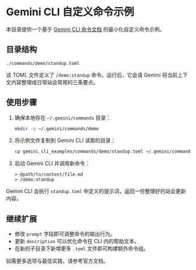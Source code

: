 # Gemini CLI 自定义命令示例

本目录提供一个基于 [Gemini CLI 命令文档](https://raw.githubusercontent.com/google-gemini/gemini-cli/refs/heads/main/docs/cli/commands.md) 的最小化自定义命令示例。

## 目录结构

```
./commands/demo/standup.toml
```

该 TOML 文件定义了 `/demo:standup` 命令。运行后，它会请 Gemini 将当前上下文内容整理成日常站会常用的三条要点。

## 使用步骤

1. 确保本地存在 `~/.gemini/commands` 目录：

   ```bash
   mkdir -p ~/.gemini/commands/demo
   ```

2. 将示例文件复制到 Gemini CLI 读取的目录：

   ```bash
   cp gemini_cli_examples/commands/demo/standup.toml ~/.gemini/commands/demo/standup.toml
   ```

3. 启动 Gemini CLI 并调用新命令：

   ```
   > @path/to/context/file.md
   > /demo:standup
   ```

Gemini CLI 会执行 `standup.toml` 中定义的提示词，返回一份整理好的站会更新内容。

## 继续扩展

- 修改 `prompt` 字段即可调整命令的输出行为。
- 更新 `description` 可以优化命令在 CLI 内的帮助文本。
- 在新的子目录下新增更多 `.toml` 文件即可构建额外命令组。

如需更多选项与最佳实践，请参考官方文档。

